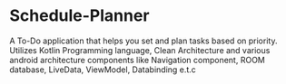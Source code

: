 # Schedule-Planner
A To-Do application that helps you set and plan tasks based on priority. Utilizes Kotlin Programming language, Clean Architecture and various android architecture components like Navigation component, ROOM database, LiveData, ViewModel, Databinding e.t.c

